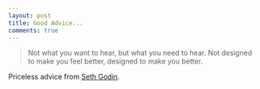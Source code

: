 ```yaml
---
layout: post
title: Good Advice...
comments: true
---
```


>Not what you want to hear, but what you need to hear. Not designed to make you feel better, designed to make you better.

Priceless advice from [Seth Godin](http://sethgodin.typepad.com/seths_blog/2014/05/good-advice.html). 
